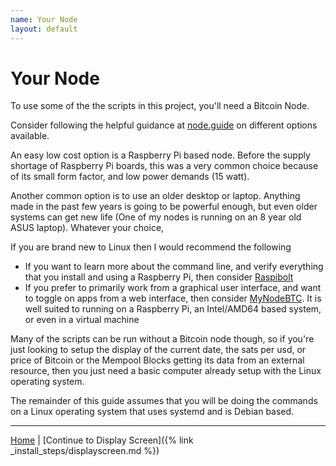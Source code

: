 ```yaml
---
name: Your Node
layout: default
---
```


# Your Node

To use some of the the scripts in this project, you'll need a Bitcoin Node.

Consider following the helpful guidance at [node.guide](https://node.guide) 
on different options available.  

An easy low cost option is a Raspberry Pi based node. Before the supply shortage
of Raspberry Pi boards, this was a very common choice because of its small form
factor, and low power demands (15 watt).  

Another common option is to use an older desktop or laptop.  Anything made in
the past few years is going to be powerful enough, but even older systems can
get new life (One of my nodes is running on an 8 year old ASUS laptop). Whatever
your choice, 

If you are brand new to Linux then I would recommend the following

- If you want to learn more about the command line, and verify everything
  that you install and using a Raspberry Pi, then consider [Raspibolt](https://raspibolt.org)
- If you prefer to primarily work from a graphical user interface, and want
  to toggle on apps from a web interface, then consider [MyNodeBTC](https://mynodebtc.org).
  It is well suited to running on a Raspberry Pi, an Intel/AMD64 based system,
  or even in a virtual machine

Many of the scripts can be run without a Bitcoin node though, so if you're just
looking to setup the display of the current date, the sats per usd, or price
of Bitcoin or the Mempool Blocks getting its data from an external resource,
then you just need a basic computer already setup with the Linux operating
system.

The remainder of this guide assumes that you will be doing the commands on
a Linux operating system that uses systemd and is Debian based. 

---

[Home](../) | [Continue to Display Screen]({% link _install_steps/displayscreen.md %})

